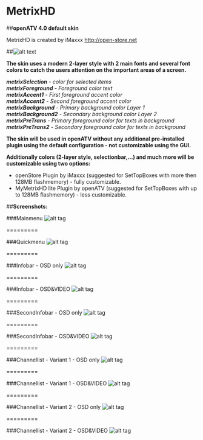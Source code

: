MetrixHD
========

##**openATV 4.0 default skin**

MetrixHD is created by iMaxxx http://open-store.net

##![alt text](https://raw.github.com/openatv/MetrixHD/master/MetrixHD-INFO/openstore.png "Logo openStore http://www.open-store.net")

**The skin uses a modern 2-layer style with 2 main fonts and several font colors to catch the users attention on the important areas of a screen.**

**_metrixSelection_** *- color for selected items*  
**_metrixForeground_** *- Foreground color text*  
**_metrixAccent1_** *- First foreground accent color*  
**_metrixAccent2_** *- Second foreground accent color*  
**_metrixBackground_** *- Primary background color Layer 1*  
**_metrixBackground2_** *- Secondary background color Layer 2*  
**_metrixPreTrans_** *- Primary foreground color for texts in background*  
**_metrixPreTrans2_** *- Secondary foreground color for texts in background*  

**The skin will be used in openATV without any additional pre-installed plugin using the default configuration - not customizable using the GUI.**

**Additionally colors (2-layer style, selectionbar,...) and much more will be customizable using two options:**  
* openStore Plugin by iMaxxx (suggested for SetTopBoxes with more then 128MB flashmemory) - fully customizable.  
* MyMetrixHD lite Plugin by openATV (suggested for SetTopBoxes with up to 128MB flashmemory) - less customizable.  

##**Screenshots:**

###Mainmenu
![alt tag](https://raw.github.com/openatv/MetrixHD/master/MetrixHD-INFO/mainmenu.png)

=========

###Quickmenu
![alt tag](https://raw.github.com/openatv/MetrixHD/master/MetrixHD-INFO/quickmenu.png)

=========

###Infobar - OSD only
![alt tag](https://raw.github.com/openatv/MetrixHD/master/MetrixHD-INFO/infobar_osd_only.png)

=========

###Infobar - OSD&VIDEO
![alt tag](https://raw.github.com/openatv/MetrixHD/master/MetrixHD-INFO/infobar_video.png)

=========

###SecondInfobar - OSD only
![alt tag](https://raw.github.com/openatv/MetrixHD/master/MetrixHD-INFO/secondinfobar_osd_only.png)

=========

###SecondInfobar - OSD&VIDEO
![alt tag](https://raw.github.com/openatv/MetrixHD/master/MetrixHD-INFO/secondinfobar_video.png)

=========

###Channellist - Variant 1 - OSD only
![alt tag](https://raw.github.com/openatv/MetrixHD/master/MetrixHD-INFO/channelselection_variant_1_osd_only.png)

=========

###Channellist - Variant 1 - OSD&VIDEO
![alt tag](https://raw.github.com/openatv/MetrixHD/master/MetrixHD-INFO/channelselection_variant_1.png)

=========

###Channellist - Variant 2 - OSD only
![alt tag](https://raw.github.com/openatv/MetrixHD/master/MetrixHD-INFO/channelselection_variant_2_osd_only.png)

=========

###Channellist - Variant 2 - OSD&VIDEO
![alt tag](https://raw.github.com/openatv/MetrixHD/master/MetrixHD-INFO/channelselection_variant_2.png)
